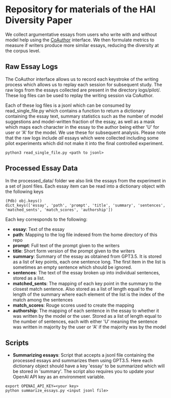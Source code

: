 # Repository for materials of the HAI Diversity Paper 

We collect argumentative essays from users who write with and without model help using the [CoAuthor](https://coauthor.stanford.edu/) interface. We then formulate metrics to measure if writers produce more similar essays, reducing the diversity at the corpus level. 

## Raw Essay Logs
The CoAuthor interface allows us to record each keystroke of the writing process which allows us to replay each session for subsequent study. The raw logs from the essays collected are present in the directory logs/pilot/. These log files can be used to replay the writing session via CoAuthor. <br/>

Each of these log files is a jsonl which can be consumed by read\_single\_file.py which contains a function to return a dictionary containing the essay text, summary statistics such as the number of model suggestions and model-written fraction of the essay, as well as a mask which maps each character in the essay to the author being either 'U' for user or 'A' for the model. We use these for subsequent analysis. Please note that the raw logs include _all_ essays which were collected including some pilot experiments which did not make it into the final controlled experiment.  

```
python3 read_single_file.py <path to jsonl>
``` 

## Processed Essay Data

In the processed\_data/ folder we also link the essays from the experiment in a set of jsonl files. Each essay item can be read into a dictionary object with the following keys
```
(Pdb) obj.keys()
dict_keys(['essay', 'path', 'prompt', 'title', 'summary', 'sentences', 'matched_sents', 'match_scores', 'authorship'])
```
Each key corresponds to the following:
- **essay**: Text of the essay
- **path**: Mapping to the log file indexed from the home directory of this repo
- **prompt**: Full text of the prompt given to the writers
- **title**: Short form version of the prompt given to the writers
- **summary**: Summary of the essay as obtained from GPT3.5. It is stored as a list of key points, each one sentence long. The first item in the list is sometimes an empty sentence which should be ignored. 
- **sentences**: The text of the essay broken up into individual sentences, stored as a list.
- **matched_sents**: The mapping of each key point in the summary to the closest match sentence. Also stored as a list of length equal to the length of the summary where each element of the list is the index of the match among the sentences
- **match_scores**: Rouge scores used to create the mapping
- **authorship**: The mapping of each sentence in the essay to whether it was written by the model or the user. Stored as a list of length equal to the number of sentences, each with either 'U' meaning the sentence was written in majority by the user or 'A' if the majority was by the model

## Scripts

- **Summarizing essays**: Script that accepts a jsonl file containing the processed essays and summarizes them using GPT3.5. Here each dictionary object should have a key 'essay' to be summarized which will be stored in 'summary'. The script also requires you to update your OpenAI API key as an environment variable. 
```
export OPENAI_API_KEY=<your key>
python summarize_essays.py <input jsonl file>
```
